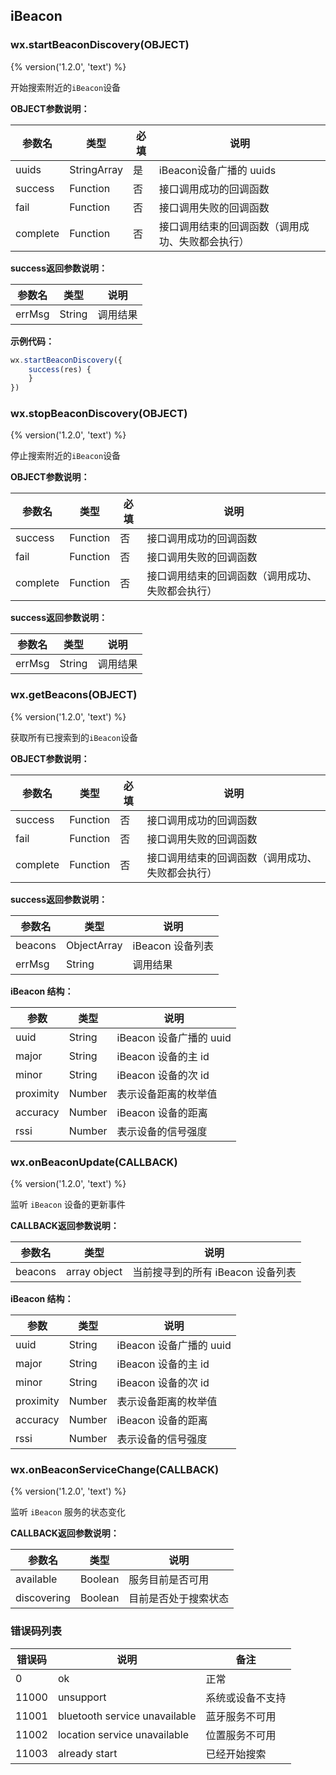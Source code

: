 ## iBeacon 

### wx.startBeaconDiscovery(OBJECT)
{% version('1.2.0', 'text') %}

开始搜索附近的`iBeacon`设备

**OBJECT参数说明：**

| 参数名   | 类型        | 必填 | 说明                                             |
|----------|-------------|------|--------------------------------------------------|
| uuids    | StringArray | 是   | iBeacon设备广播的 uuids                          |
| success  | Function    | 否   | 接口调用成功的回调函数                           |
| fail     | Function    | 否   | 接口调用失败的回调函数                           |
| complete | Function    | 否   | 接口调用结束的回调函数（调用成功、失败都会执行） |

**success返回参数说明：**

| 参数名 | 类型   | 说明     |
|--------|--------|----------|
| errMsg | String | 调用结果 |

**示例代码：**

```javascript
wx.startBeaconDiscovery({
    success(res) {
    }
})
```

### wx.stopBeaconDiscovery(OBJECT)
{% version('1.2.0', 'text') %}

停止搜索附近的`iBeacon`设备

**OBJECT参数说明：**

| 参数名   | 类型     | 必填 | 说明                                             |
|----------|----------|------|--------------------------------------------------|
| success  | Function | 否   | 接口调用成功的回调函数                           |
| fail     | Function | 否   | 接口调用失败的回调函数                           |
| complete | Function | 否   | 接口调用结束的回调函数（调用成功、失败都会执行） |

**success返回参数说明：**

| 参数名 | 类型   | 说明     |
|--------|--------|----------|
| errMsg | String | 调用结果 |


### wx.getBeacons(OBJECT)
{% version('1.2.0', 'text') %}

获取所有已搜索到的`iBeacon`设备

**OBJECT参数说明：**

| 参数名   | 类型     | 必填 | 说明                                             |
|----------|----------|------|--------------------------------------------------|
| success  | Function | 否   | 接口调用成功的回调函数                           |
| fail     | Function | 否   | 接口调用失败的回调函数                           |
| complete | Function | 否   | 接口调用结束的回调函数（调用成功、失败都会执行） |

**success返回参数说明：**

| 参数名  | 类型        | 说明             |
|---------|-------------|------------------|
| beacons | ObjectArray | iBeacon 设备列表 |
| errMsg  | String      | 调用结果         |

**iBeacon 结构：**

| 参数      | 类型   | 说明                    |
|-----------|--------|-------------------------|
| uuid      | String | iBeacon 设备广播的 uuid |
| major     | String | iBeacon 设备的主 id     |
| minor     | String | iBeacon 设备的次 id     |
| proximity | Number | 表示设备距离的枚举值    |
| accuracy  | Number | iBeacon 设备的距离      |
| rssi      | Number | 表示设备的信号强度      |

### wx.onBeaconUpdate(CALLBACK)
{% version('1.2.0', 'text') %}

监听 `iBeacon` 设备的更新事件

**CALLBACK返回参数说明：**

| 参数名  | 类型         | 说明                              |
|---------|--------------|-----------------------------------|
| beacons | array object | 当前搜寻到的所有 iBeacon 设备列表 |

**iBeacon 结构：**

| 参数      | 类型   | 说明                    |
|-----------|--------|-------------------------|
| uuid      | String | iBeacon 设备广播的 uuid |
| major     | String | iBeacon 设备的主 id     |
| minor     | String | iBeacon 设备的次 id     |
| proximity | Number | 表示设备距离的枚举值    |
| accuracy  | Number | iBeacon 设备的距离      |
| rssi      | Number | 表示设备的信号强度      |

### wx.onBeaconServiceChange(CALLBACK)
{% version('1.2.0', 'text') %}

监听 `iBeacon` 服务的状态变化

**CALLBACK返回参数说明：**

| 参数名      | 类型    | 说明                 |
|-------------|---------|----------------------|
| available   | Boolean | 服务目前是否可用     |
| discovering | Boolean | 目前是否处于搜索状态 |

### 错误码列表

| 错误码 | 说明                          | 备注             |
|--------|-------------------------------|------------------|
| 0      | ok                            | 正常             |
| 11000  | unsupport                     | 系统或设备不支持 |
| 11001  | bluetooth service unavailable | 蓝牙服务不可用   |
| 11002  | location service unavailable  | 位置服务不可用   |
| 11003  | already start                 | 已经开始搜索     |

